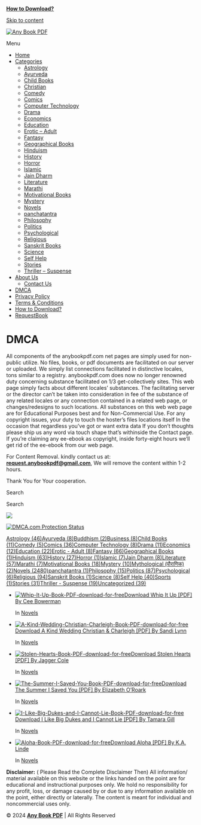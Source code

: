 **[How to Download?](https://anybookpdf.com/how-to-download-guide/)**

[Skip to content](#content "Skip to content")

[![Any Book PDF](https://anybookpdf.com/wp-content/uploads/2021/12/cropped-AnyBookPDF-logo-01-1.png)](https://anybookpdf.com/)

Menu

* [Home](https://anybookpdf.com/)
* [Categories](#)
    * [Astrology](https://anybookpdf.com/category/astrology/)
    * [Ayurveda](https://anybookpdf.com/category/ayurveda/)
    * [Child Books](https://anybookpdf.com/category/child-books/)
    * [Christian](https://anybookpdf.com/category/christian/)
    * [Comedy](https://anybookpdf.com/category/comedy/)
    * [Comics](https://anybookpdf.com/category/comics/)
    * [Computer Technology](https://anybookpdf.com/category/computer-technology/)
    * [Drama](https://anybookpdf.com/category/drama/)
    * [Economics](https://anybookpdf.com/category/economics/)
    * [Education](https://anybookpdf.com/category/education/)
    * [Erotic – Adult](https://anybookpdf.com/category/erotic-adult/)
    * [Fantasy](https://anybookpdf.com/category/fantasy/)
    * [Geographical Books](https://anybookpdf.com/category/geography/)
    * [Hinduism](https://anybookpdf.com/category/hinduism/)
    * [History](https://anybookpdf.com/category/history/)
    * [Horror](https://anybookpdf.com/category/horror/)
    * [Islamic](https://anybookpdf.com/category/islamic/)
    * [Jain Dharm](https://anybookpdf.com/category/jain-dharm/)
    * [Literature](https://anybookpdf.com/category/literature/)
    * [Marathi](https://anybookpdf.com/category/marathi-books/)
    * [Motivational Books](https://anybookpdf.com/category/motivational-books/)
    * [Mystery](https://anybookpdf.com/category/mystery/)
    * [Novels](https://anybookpdf.com/category/novels/)
    * [panchatantra](https://anybookpdf.com/category/panchatantra/)
    * [Philosophy](https://anybookpdf.com/category/philosophy/)
    * [Politics](https://anybookpdf.com/category/politics/)
    * [Psychological](https://anybookpdf.com/category/psychological/)
    * [Religious](https://anybookpdf.com/category/religious/)
    * [Sanskrit Books](https://anybookpdf.com/category/sanskrit-books/)
    * [Science](https://anybookpdf.com/category/science/)
    * [Self Help](https://anybookpdf.com/category/self-help-books/)
    * [Stories](https://anybookpdf.com/category/stories/)
    * [Thriller – Suspense](https://anybookpdf.com/category/thriller-suspense/)
* [About Us](https://anybookpdf.com/about-us/)
    * [Contact Us](https://anybookpdf.com/contact-us/)
* [DMCA](https://anybookpdf.com/dmca/)
* [Privacy Policy](https://anybookpdf.com/privacy-policy/)
* [Terms & Conditions](https://anybookpdf.com/terms-conditions/)
* [How to Download?](https://anybookpdf.com/how-to-download-guide/)
* [RequestBook](https://anybookpdf.com/request-book/)

[](#)

DMCA
====

All components of the anybookpdf.com net pages are simply used for non-public utilize. No files, books, or pdf documents are facilitated on our server or uploaded. We simply list connections facilitated in distinctive locales, tons similar to a registry. anybookpdf.com does now no longer renowned duty concerning substance facilitated on 1/3 get-collectively sites. This web page simply facts about different locales’ substances. The facilitating server or the director can’t be taken into consideration in fee of the substance of any related locales or any connection contained in a related web page, or changes/redesigns to such locations. All substances on this web web page are for Educational Purposes best and for Non-Commercial Use. For any copyright issues, your duty to touch the hoster’s files locations itself In the occasion that regardless you’ve got or want extra data If you don’t thoughts please ship us any word via touch shape that’s withinside the Contact page. If you’re claiming any ee-ebook as copyright, inside forty-eight hours we’ll get rid of the ee-ebook from our web page.

For Content Removal. kindly contact us at: **request.anybookpdf@gmail.com**, We will remove the content within 1-2 hours.

Thank You for Your cooperation.

Search

Search

[![](https://anybookpdf.com/wp-content/uploads/2022/04/images.png)](https://www.trustpilot.com/review/anybookpdf.com)

[![DMCA.com Protection Status](https://images.dmca.com/Badges/dmca_protected_sml_120m.png?ID=463144e3-e94c-4b14-ab76-efad89c2d381)](https://www.dmca.com/Protection/Status.aspx?ID=463144e3-e94c-4b14-ab76-efad89c2d381 "DMCA.com Protection Status")

  
  

[Astrology (46)](https://anybookpdf.com/category/astrology/)[Ayurveda (8)](https://anybookpdf.com/category/ayurveda/)[Buddhism (2)](https://anybookpdf.com/category/buddhism/)[Business (8)](https://anybookpdf.com/category/business/)[Child Books (11)](https://anybookpdf.com/category/child-books/)[Comedy (5)](https://anybookpdf.com/category/comedy/)[Comics (36)](https://anybookpdf.com/category/comics/)[Computer Technology (8)](https://anybookpdf.com/category/computer-technology/)[Drama (11)](https://anybookpdf.com/category/drama/)[Economics (12)](https://anybookpdf.com/category/economics/)[Education (22)](https://anybookpdf.com/category/education/)[Erotic - Adult (8)](https://anybookpdf.com/category/erotic-adult/)[Fantasy (66)](https://anybookpdf.com/category/fantasy/)[Geographical Books (1)](https://anybookpdf.com/category/geography/)[Hinduism (63)](https://anybookpdf.com/category/hinduism/)[History (27)](https://anybookpdf.com/category/history/)[Horror (1)](https://anybookpdf.com/category/horror/)[Islamic (7)](https://anybookpdf.com/category/islamic/)[Jain Dharm (8)](https://anybookpdf.com/category/jain-dharm/)[Literature (57)](https://anybookpdf.com/category/literature/)[Marathi (7)](https://anybookpdf.com/category/marathi-books/)[Motivational Books (18)](https://anybookpdf.com/category/motivational-books/)[Mystery (10)](https://anybookpdf.com/category/mystery/)[Mythological (पौराणिक) (2)](https://anybookpdf.com/category/mythological-%e0%a4%aa%e0%a5%8c%e0%a4%b0%e0%a4%be%e0%a4%a3%e0%a4%bf%e0%a4%95/)[Novels (2480)](https://anybookpdf.com/category/novels/)[panchatantra (1)](https://anybookpdf.com/category/panchatantra/)[Philosophy (15)](https://anybookpdf.com/category/philosophy/)[Politics (87)](https://anybookpdf.com/category/politics/)[Psychological (6)](https://anybookpdf.com/category/psychological/)[Religious (94)](https://anybookpdf.com/category/religious/)[Sanskrit Books (1)](https://anybookpdf.com/category/sanskrit-books/)[Science (8)](https://anybookpdf.com/category/science/)[Self Help (40)](https://anybookpdf.com/category/self-help-books/)[Sports (1)](https://anybookpdf.com/category/sports/)[Stories (31)](https://anybookpdf.com/category/stories/)[Thriller - Suspense (19)](https://anybookpdf.com/category/thriller-suspense/)[Uncategorized (39)](https://anybookpdf.com/category/uncategorized/)

* [![Whip-It-Up-Book-PDF-download-for-free](https://anybookpdf.com/wp-content/uploads/2023/09/Whip-It-Up-Book-PDF-download-for-free-96x96.jpg)Download Whip It Up \[PDF\] By Cee Bowerman](https://anybookpdf.com/whip-it-up-pdf-download/)
    
    In [Novels](https://anybookpdf.com/category/novels/)
    
* [![A-Kind-Wedding-Christian-Charleigh-Book-PDF-download-for-free](https://anybookpdf.com/wp-content/uploads/2023/09/A-Kind-Wedding-Christian-Charleigh-Book-PDF-download-for-free-96x96.jpg)Download A Kind Wedding Christian & Charleigh \[PDF\] By Sandi Lynn](https://anybookpdf.com/a-kind-wedding-christian-charleigh-pdf-download/)
    
    In [Novels](https://anybookpdf.com/category/novels/)
    
* [![Stolen-Hearts-Book-PDF-download-for-free](https://anybookpdf.com/wp-content/uploads/2023/09/Stolen-Hearts-Book-PDF-download-for-free-96x96.jpg)Download Stolen Hearts \[PDF\] By Jagger Cole](https://anybookpdf.com/stolen-hearts-pdf-download/)
    
    In [Novels](https://anybookpdf.com/category/novels/)
    
* [![The-Summer-I-Saved-You-Book-PDF-download-for-free](https://anybookpdf.com/wp-content/uploads/2023/09/The-Summer-I-Saved-You-Book-PDF-download-for-free-96x96.jpg)Download The Summer I Saved You \[PDF\] By Elizabeth O’Roark](https://anybookpdf.com/the-summer-i-saved-you-pdf-download/)
    
    In [Novels](https://anybookpdf.com/category/novels/)
    
* [![I-Like-Big-Dukes-and-I-Cannot-Lie-Book-PDF-download-for-free](https://anybookpdf.com/wp-content/uploads/2023/09/I-Like-Big-Dukes-and-I-Cannot-Lie-Book-PDF-download-for-free-96x96.jpg)Download I Like Big Dukes and I Cannot Lie \[PDF\] By Tamara Gill](https://anybookpdf.com/i-like-big-dukes-and-i-cannot-lie-pdf-download/)
    
    In [Novels](https://anybookpdf.com/category/novels/)
    
* [![Aloha-Book-PDF-download-for-free](https://anybookpdf.com/wp-content/uploads/2023/09/Aloha-Book-PDF-download-for-free-96x96.jpg)Download Aloha \[PDF\] By K.A. Linde](https://anybookpdf.com/aloha-pdf-download/)
    
    In [Novels](https://anybookpdf.com/category/novels/)
    

**Disclaimer:** ( Please Read the Complete Disclaimer Then) All information/ material available on this website or the links handed on the point are for educational and instructional purposes only. We hold no responsibility for any profit, loss, or damage caused by or due to any information available on the point, either directly or laterally. The content is meant for individual and noncommercial uses only.

© 2024 **[Any Book PDF](https://anybookpdf.com/)** | All Rights Reserved

[](# "Scroll back to top")